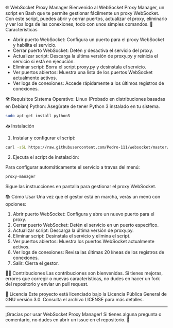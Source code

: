 🌐 WebSocket Proxy Manager
Bienvenido al WebSocket Proxy Manager, un script en Bash que te permite gestionar fácilmente un proxy WebSocket. Con este script, puedes abrir y cerrar puertos, actualizar el proxy, eliminarlo y ver los logs de las conexiones, todo con unos simples comandos.
🚀 Características
- Abrir puerto WebSocket: Configura un puerto para el proxy WebSocket y habilita el servicio.
- Cerrar puerto WebSocket: Detén y desactiva el servicio del proxy.
- Actualizar script: Descarga la última versión de proxy.py y reinicia el servicio si está en ejecución.
- Eliminar script: Borra el script proxy.py y desinstala el servicio.
- Ver puertos abiertos: Muestra una lista de los puertos WebSocket actualmente activos.
- Ver logs de conexiones: Accede rápidamente a los últimos registros de conexiones.

🛠️ Requisitos
Sistema Operativo: Linux (Probado en distribuciones basadas en Debian)
Python: Asegúrate de tener Python 3 instalado en tu sistema.

```bash
sudo apt-get install python3
```
📥 Instalación
1. Instalar y configurar el script:

```bash
curl -sSL https://raw.githubusercontent.com/Pedro-111/websocket/master/install.sh | bash
```

2. Ejecuta el script de instalación:

Para configurar automáticamente el servicio a traves del menú:

```bash
proxy-manager
```

Sigue las instrucciones en pantalla para gestionar el proxy WebSocket.

📚 Cómo Usar
Una vez que el gestor está en marcha, verás un menú con opciones:

1. Abrir puerto WebSocket: Configura y abre un nuevo puerto para el proxy.
2. Cerrar puerto WebSocket: Detén el servicio en un puerto específico.
3. Actualizar script: Descarga la última versión de proxy.py.
4. Eliminar script: Desinstala el servicio y elimina el script.
5. Ver puertos abiertos: Muestra los puertos WebSocket actualmente activos.
6. Ver logs de conexiones: Revisa las últimas 20 líneas de los registros de conexiones.
7. Salir: Cierra el gestor.

👨‍💻 Contribuciones
Las contribuciones son bienvenidas. Si tienes mejoras, errores que corregir o nuevas características, no dudes en hacer un fork del repositorio y enviar un pull request.

📝 Licencia
Este proyecto está licenciado bajo la Licencia Pública General de GNU versión 3.0. Consulta el archivo LICENSE para más detalles.

---

¡Gracias por usar WebSocket Proxy Manager! Si tienes alguna pregunta o comentario, no dudes en abrir un issue en el repositorio. 🚀
